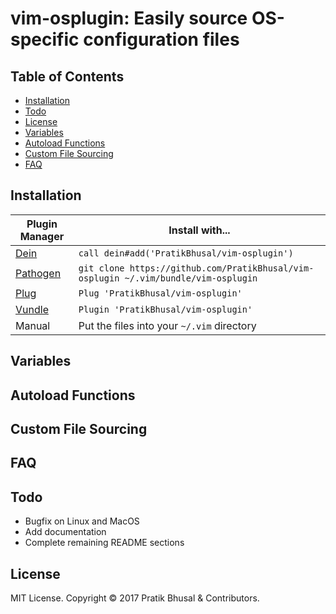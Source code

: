 vim-osplugin: Easily source OS-specific configuration files
================================================================================

Table of Contents
--------------------------------------------------------------------------------
- [Installation](#installation)
- [Todo](#todo)
- [License](#license)
- [Variables](#variables)
- [Autoload Functions](#autoload-functions)
- [Custom File Sourcing](#custom-file-sourcing)
- [FAQ](#faq)

Installation
--------------------------------------------------------------------------------
| Plugin Manager | Install with... |
| -------------- | --------------- |
| [Dein][dein]           | `call dein#add('PratikBhusal/vim-osplugin')` |
| [Pathogen][pathogen]   | `git clone https://github.com/PratikBhusal/vim-osplugin ~/.vim/bundle/vim-osplugin`|
| [Plug][plug]           | `Plug 'PratikBhusal/vim-osplugin'`           |
| [Vundle][vundle]       | `Plugin 'PratikBhusal/vim-osplugin'`         |
| Manual                 | Put the files into your `~/.vim` directory   |

Variables
--------------------------------------------------------------------------------

Autoload Functions
--------------------------------------------------------------------------------

Custom File Sourcing
--------------------------------------------------------------------------------

FAQ
--------------------------------------------------------------------------------

Todo
--------------------------------------------------------------------------------
- Bugfix on Linux and MacOS
- Add documentation
- Complete remaining README sections

License
--------------------------------------------------------------------------------
MIT License. Copyright © 2017 Pratik Bhusal & Contributors.

[dein]: https://github.com/Shougo/dein.vim
[pathogen]: https://github.com/tpope/vim-pathogen
[plug]: https://github.com/junegunn/vim-plug
[vundle]: https://github.com/VundleVim/Vundle.vim
